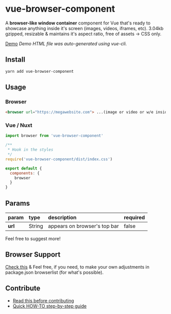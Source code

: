 # vue-browser-component

A __browser-like window container__ component for Vue that's ready to showcase anything inside it's screen (images, videos, iframes, etc). 3.04kb gzipped, resizable & maintains it's aspect ratio, free of assets -> CSS only.

[Demo](https://doriandrn.github.io/vue-browser-component/demo.html)
*Demo HTML file was auto-generated using vue-cli.*

## Install

```sh
yarn add vue-browser-component
```

## Usage

### Browser

```html
<browser url="https://megawebsite.com"> ...(image or video or w/e inside the screen)... </browser>
```

### Vue / Nuxt

```js
import browser from 'vue-browser-component'

/**
 * Hook in the styles
 */
require('vue-browser-component/dist/index.css')

export default {
  components: {
    browser
  }
}
```

## Params

| param | type | description | required |
|:------|:---- |:------------|:---------|
| __url__ | String | appears on browser's top bar | false

Feel free to suggest more!

## Browser Support

[Check this](https://cli.vuejs.org/guide/browser-compatibility.html#browserslist) & Feel free, if you need, to make your own adjustments in package.json browserlist (for what's possible).

## Contribute

- [Read this before contributing](./CODE_OF_CONDUCT.md)
- [Quick HOW-TO step-by-step guide](./CONTRIBUTE.md)
